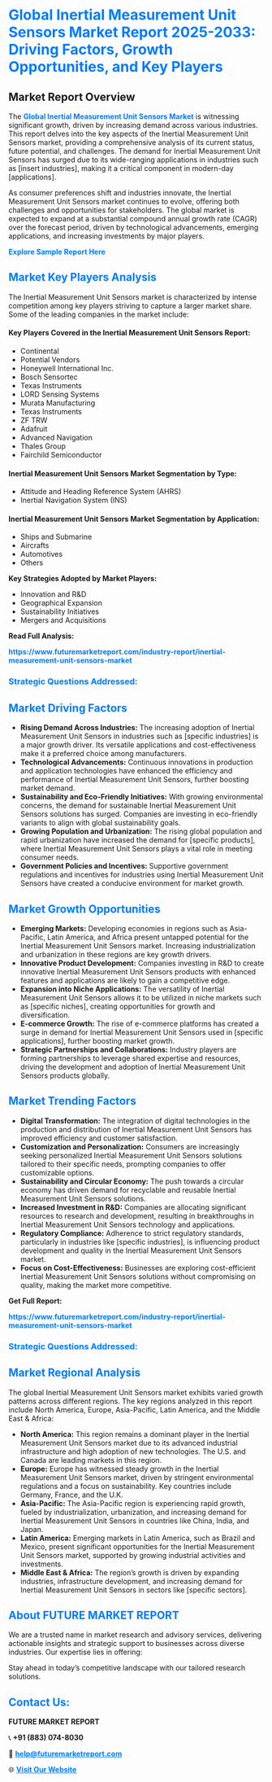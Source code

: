 <h1 style="color: #007BFF;">Global Inertial Measurement Unit Sensors Market Report 2025-2033: Driving Factors, Growth Opportunities, and Key Players</h1>

<section id="overview">
<h2>Market Report Overview</h2>
<p>The <a href="https://www.futuremarketreport.com/industry-report/inertial-measurement-unit-sensors-market" style="color: #007BFF; text-decoration: none;"><strong>Global Inertial Measurement Unit Sensors Market</strong></a> is witnessing significant growth, driven by increasing demand across various industries. This report delves into the key aspects of the Inertial Measurement Unit Sensors market, providing a comprehensive analysis of its current status, future potential, and challenges. The demand for Inertial Measurement Unit Sensors has surged due to its wide-ranging applications in industries such as [insert industries], making it a critical component in modern-day [applications].</p>
<p>As consumer preferences shift and industries innovate, the Inertial Measurement Unit Sensors market continues to evolve, offering both challenges and opportunities for stakeholders. The global market is expected to expand at a substantial compound annual growth rate (CAGR) over the forecast period, driven by technological advancements, emerging applications, and increasing investments by major players.</p>
</section>

<section id="overview">
<p><a href="https://www.futuremarketreport.com/request-sample/reportId=87023" style="color: #007BFF; text-decoration: none;"><strong>Explore Sample Report Here</strong></a></p>
</section>

<section id="key-players">
<h2 style="color: #007BFF;">Market Key Players Analysis</h2>
<p>The Inertial Measurement Unit Sensors market is characterized by intense competition among key players striving to capture a larger market share. Some of the leading companies in the market include:</p>
<h4>Key Players Covered in the Inertial Measurement Unit Sensors Report:</h4>
<ul><li>Continental</li><li>Potential Vendors</li><li>Honeywell International Inc.</li><li>Bosch Sensortec</li><li>Texas Instruments</li><li>LORD Sensing Systems</li><li>Murata Manufacturing</li><li>Texas Instruments</li><li>ZF TRW</li><li>Adafruit</li><li>Advanced Navigation</li><li>Thales Group</li><li>Fairchild Semiconductor</li></ul>
<h4>Inertial Measurement Unit Sensors Market Segmentation by Type:</h4>
<ul><li>Attitude and Heading Reference System (AHRS)</li><li>Inertial Navigation System (INS)</li></ul>

<h4>Inertial Measurement Unit Sensors Market Segmentation by Application:</h4>
<ul><li>Ships and Submarine</li><li>Aircrafts</li><li>Automotives</li><li>Others</li></ul>
<p><strong>Key Strategies Adopted by Market Players:</strong></p>
<ul>
<li>Innovation and R&D</li>
<li>Geographical Expansion</li>
<li>Sustainability Initiatives</li>
<li>Mergers and Acquisitions</li>
</ul>
</section>

<section>
<p><strong>Read Full Analysis: </strong></p><a href="https://www.futuremarketreport.com/industry-report/inertial-measurement-unit-sensors-market" style="color: #007BFF; text-decoration: none;"><strong>https://www.futuremarketreport.com/industry-report/inertial-measurement-unit-sensors-market</strong></a>
<h3 style="color: #007BFF;">Strategic Questions Addressed:</h3>
</section>

<section id="driving-factors">
<h2 style="color: #007BFF;">Market Driving Factors</h2>
<ul>
<li><strong>Rising Demand Across Industries:</strong> The increasing adoption of Inertial Measurement Unit Sensors in industries such as [specific industries] is a major growth driver. Its versatile applications and cost-effectiveness make it a preferred choice among manufacturers.</li>
<li><strong>Technological Advancements:</strong> Continuous innovations in production and application technologies have enhanced the efficiency and performance of Inertial Measurement Unit Sensors, further boosting market demand.</li>
<li><strong>Sustainability and Eco-Friendly Initiatives:</strong> With growing environmental concerns, the demand for sustainable Inertial Measurement Unit Sensors solutions has surged. Companies are investing in eco-friendly variants to align with global sustainability goals.</li>
<li><strong>Growing Population and Urbanization:</strong> The rising global population and rapid urbanization have increased the demand for [specific products], where Inertial Measurement Unit Sensors plays a vital role in meeting consumer needs.</li>
<li><strong>Government Policies and Incentives:</strong> Supportive government regulations and incentives for industries using Inertial Measurement Unit Sensors have created a conducive environment for market growth.</li>
</ul>
</section>

<section id="growth-opportunities">
<h2 style="color: #007BFF;">Market Growth Opportunities</h2>
<ul>
<li><strong>Emerging Markets:</strong> Developing economies in regions such as Asia-Pacific, Latin America, and Africa present untapped potential for the Inertial Measurement Unit Sensors market. Increasing industrialization and urbanization in these regions are key growth drivers.</li>
<li><strong>Innovative Product Development:</strong> Companies investing in R&D to create innovative Inertial Measurement Unit Sensors products with enhanced features and applications are likely to gain a competitive edge.</li>
<li><strong>Expansion into Niche Applications:</strong> The versatility of Inertial Measurement Unit Sensors allows it to be utilized in niche markets such as [specific niches], creating opportunities for growth and diversification.</li>
<li><strong>E-commerce Growth:</strong> The rise of e-commerce platforms has created a surge in demand for Inertial Measurement Unit Sensors used in [specific applications], further boosting market growth.</li>
<li><strong>Strategic Partnerships and Collaborations:</strong> Industry players are forming partnerships to leverage shared expertise and resources, driving the development and adoption of Inertial Measurement Unit Sensors products globally.</li>
</ul>
</section>

<section id="trending-factors">
<h2 style="color: #007BFF;">Market Trending Factors</h2>
<ul>
<li><strong>Digital Transformation:</strong> The integration of digital technologies in the production and distribution of Inertial Measurement Unit Sensors has improved efficiency and customer satisfaction.</li>
<li><strong>Customization and Personalization:</strong> Consumers are increasingly seeking personalized Inertial Measurement Unit Sensors solutions tailored to their specific needs, prompting companies to offer customizable options.</li>
<li><strong>Sustainability and Circular Economy:</strong> The push towards a circular economy has driven demand for recyclable and reusable Inertial Measurement Unit Sensors solutions.</li>
<li><strong>Increased Investment in R&D:</strong> Companies are allocating significant resources to research and development, resulting in breakthroughs in Inertial Measurement Unit Sensors technology and applications.</li>
<li><strong>Regulatory Compliance:</strong> Adherence to strict regulatory standards, particularly in industries like [specific industries], is influencing product development and quality in the Inertial Measurement Unit Sensors market.</li>
<li><strong>Focus on Cost-Effectiveness:</strong> Businesses are exploring cost-efficient Inertial Measurement Unit Sensors solutions without compromising on quality, making the market more competitive.</li>
</ul>
</section>

<section>
<p><strong>Get Full Report: </strong></p><a href="https://www.futuremarketreport.com/industry-report/inertial-measurement-unit-sensors-market" style="color: #007BFF; text-decoration: none;"><strong>https://www.futuremarketreport.com/industry-report/inertial-measurement-unit-sensors-market</strong></a>
<h3 style="color: #007BFF;">Strategic Questions Addressed:</h3>
</section>


<section id="regional-analysis">
<h2 style="color: #007BFF;">Market Regional Analysis</h2>
<p>The global Inertial Measurement Unit Sensors market exhibits varied growth patterns across different regions. The key regions analyzed in this report include North America, Europe, Asia-Pacific, Latin America, and the Middle East & Africa:</p>
<ul>
<li><strong>North America:</strong> This region remains a dominant player in the Inertial Measurement Unit Sensors market due to its advanced industrial infrastructure and high adoption of new technologies. The U.S. and Canada are leading markets in this region.</li>
<li><strong>Europe:</strong> Europe has witnessed steady growth in the Inertial Measurement Unit Sensors market, driven by stringent environmental regulations and a focus on sustainability. Key countries include Germany, France, and the U.K.</li>
<li><strong>Asia-Pacific:</strong> The Asia-Pacific region is experiencing rapid growth, fueled by industrialization, urbanization, and increasing demand for Inertial Measurement Unit Sensors in countries like China, India, and Japan.</li>
<li><strong>Latin America:</strong> Emerging markets in Latin America, such as Brazil and Mexico, present significant opportunities for the Inertial Measurement Unit Sensors market, supported by growing industrial activities and investments.</li>
<li><strong>Middle East & Africa:</strong> The region’s growth is driven by expanding industries, infrastructure development, and increasing demand for Inertial Measurement Unit Sensors in sectors like [specific sectors].</li>
</ul>
</section>

<footer>
<h2 style="color: #007BFF;">About FUTURE MARKET REPORT</h2>
<p>We are a trusted name in market research and advisory services, delivering actionable insights and strategic support to businesses across diverse industries. Our expertise lies in offering:</p>

<p>Stay ahead in today’s competitive landscape with our tailored research solutions.</p>

<h2 style="color: #007BFF;">Contact Us:</h2>
<p><strong>FUTURE MARKET REPORT</strong></p>
<p>📞 <strong>+91 (883) 074-8030</strong></p>
<p>📧 <strong><a href="mailto:help@futuremarketreport.com" style="color: #007BFF;">help@futuremarketreport.com</a></strong></p>
<p>🌐 <strong><a href="https://www.futuremarketreport.com/" style="color: #007BFF;">Visit Our Website</a></strong></p>
</footer>